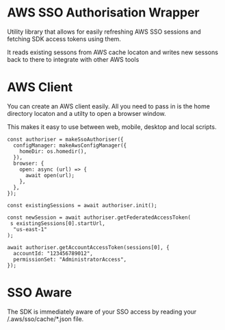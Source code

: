 # AWS SSO Authorisation Wrapper

Utility library that allows for easily refreshing AWS SSO sessions and fetching SDK access tokens using them.

It reads existing sessons from AWS cache locaton and writes new sessons back to there to integrate with other AWS tools

# AWS Client

You can create an AWS client easily. All you need to pass in is the home directory locaton and a utilty to open a browser window.

This makes it easy to use between web, mobile, desktop and local scripts.

```
const authoriser = makeSsoAuthoriser({
  configManager: makeAwsConfigManager({
    homeDir: os.homedir(),
  }),
  browser: {
    open: async (url) => {
      await open(url);
    },
  },
});

const existingSessions = await authoriser.init();

const newSession = await authoriser.getFederatedAccessToken(
 s existingSessions[0].startUrl,
  "us-east-1"
);

await authoriser.getAccountAccessToken(sessions[0], {
  accountId: "123456789012",
  permissionSet: "AdministratorAccess",
});
```

# SSO Aware

The SDK is immediately aware of your SSO access by reading your /.aws/sso/cache/\*.json file.
